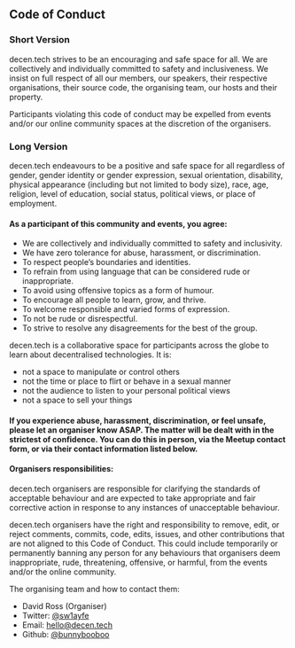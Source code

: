 ## Code of Conduct

### Short Version
decen.tech strives to be an encouraging and safe space for all. We are collectively and individually committed to safety and inclusiveness. We insist on full respect of all our members, our speakers, their respective organisations, their source code, the organising team, our hosts and their property.

Participants violating this code of conduct may be expelled from events and/or our online community spaces at the discretion of the organisers.

### Long Version
decen.tech endeavours to be a positive and safe space for all regardless of gender, gender identity or gender expression, sexual orientation, disability, physical appearance (including but not limited to body size), race, age, religion, level of education, social status, political views, or place of employment.

#### As a participant of this community and events, you agree:
* We are collectively and individually committed to safety and inclusivity.
* We have zero tolerance for abuse, harassment, or discrimination.
* To respect people’s boundaries and identities.
* To refrain from using language that can be considered rude or inappropriate.
* To avoid using offensive topics as a form of humour.
* To encourage all people to learn, grow, and thrive.
* To welcome responsible and varied forms of expression.
* To not be rude or disrespectful.
* To strive to resolve any disagreements for the best of the group.

decen.tech is a collaborative space for participants across the globe to learn about decentralised technologies. It is:
* not a space to manipulate or control others
* not the time or place to flirt or behave in a sexual manner
* not the audience to listen to your personal political views
* not a space to sell your things

#### If you experience abuse, harassment, discrimination, or feel unsafe, please let an organiser know ASAP. The matter will be dealt with in the strictest of confidence. You can do this in person, via the Meetup contact form, or via their contact information listed below.

#### Organisers responsibilities:
decen.tech organisers are responsible for clarifying the standards of acceptable behaviour and are expected to take appropriate and fair corrective action in response to any instances of unacceptable behaviour.

decen.tech organisers have the right and responsibility to remove, edit, or reject comments, commits, code, edits, issues, and other contributions that are not aligned to this Code of Conduct. This could include temporarily or permanently banning any person for any behaviours that organisers deem inappropriate, rude, threatening, offensive, or harmful, from the events and/or the online community.

The organising team and how to contact them:

* David Ross (Organiser)
* Twitter: [@sw1ayfe](https://www.twitter.com/sw1ayfe)
* Email: hello@decen.tech
* Github: [@bunnybooboo](https://github.com/bunnybooboo)  
